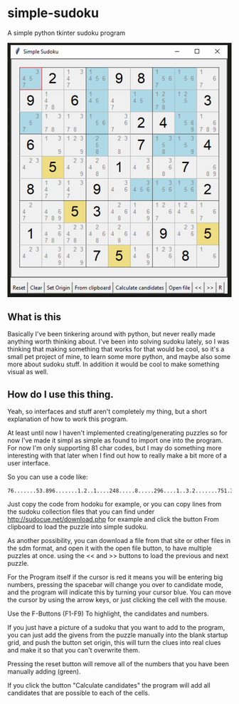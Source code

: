 # simple-sudoku
A simple python tkinter sudoku program

![screenshot](https://raw.githubusercontent.com/sotolf2/simple-sudoku/master/Skjermbilde.PNG)

## What is this

Basically I've been tinkering around with python, but never really made anything worth thinking about. I've been into solving sudoku
lately, so I was thinking that making something that works for that would be cool, so it's a small pet project of mine, to learn some
more python, and maybe also some more about sudoku stuff. In addition it would be cool to make something visual as well.

## How do I use this thing.

Yeah, so interfaces and stuff aren't completely my thing, but a short explanation of how to work this program.

At least until now I haven't implemented creating/generating puzzles so for now I've made it simpl as simple as found to import one into
the program. For now I'm only supporting 81 char codes, but I may do something more interesting with that later when I find out how to 
really make a bit more of a user interface.

So you can use a code like:

    76.......53.896.......1.2..1....248.....8.....296....1..3.2.......751.36.......12
    
Just copy the code from hodoku for example, or you can copy lines from the sudoku collection files that you can find under
http://sudocue.net/download.php for example and click the button From clipboard to load the puzzle into simple sudoku.

As another possibility, you can download a file from that site or other files in the sdm format, and open it with the open file button, to have multiple puzzles at once. using the << and >> buttons to load the previous and next puzzle.

For the Program itself if the cursor is red it means you will be entering big numbers, pressing the spacebar will change you over to
candidate mode, and the program will indicate this by turning your cursor blue. You can move the cursor by using the arrow keys, or
just clicking the cell with the mouse.

Use the F-Buttons (F1-F9) To highlight, the candidates and numbers.

If you just have a picture of a sudoku that you want to add to the program, you can just add the givens from the puzzle manually
into the blank startup grid, and push the button set origin, this will turn the clues into real clues and make it so that you can't
overwrite them.

Pressing the reset button will remove all of the numbers that you have been manually adding (green).

If you click the button "Calculate candidates" the program will add all candidates that are possible to each of the cells.

